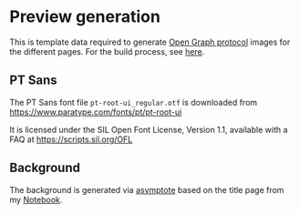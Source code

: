 # Preview generation

This is template data required to generate [Open Graph protocol](https://ogp.me/) images for the different pages. For the build process, see [here](../../code/build#previews).

## PT Sans

The PT Sans font file `pt-root-ui_regular.otf` is downloaded from https://www.paratype.com/fonts/pt/pt-root-ui

It is licensed under the SIL Open Font License, Version 1.1, available with a FAQ at https://scripts.sil.org/OFL

## Background

The background is generated via [asymptote](https://github.com/vectorgraphics/asymptote) based on the title page from my [Notebook](https://github.com/v--/notebook).
